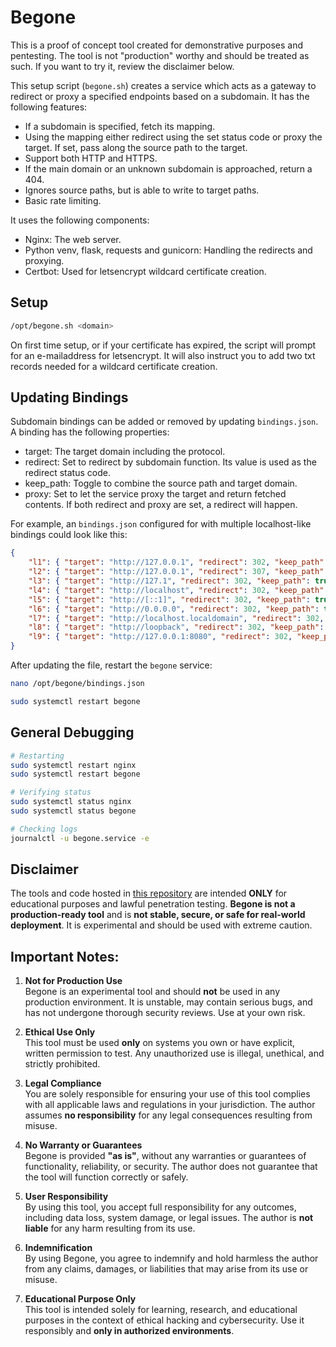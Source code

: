 # Begone

This is a proof of concept tool created for demonstrative purposes and pentesting. The tool is not "production" worthy and should be treated as such. If you want to try it, review the disclaimer below.

This setup script (`begone.sh`) creates a service which acts as a gateway to redirect or proxy a specified endpoints based on a subdomain. It has the following features:

- If a subdomain is specified, fetch its mapping.
- Using the mapping either redirect using the set status code or proxy the target. If set, pass along the source path to the target.
- Support both HTTP and HTTPS.
- If the main domain or an unknown subdomain is approached, return a 404.
- Ignores source paths, but is able to write to target paths.
- Basic rate limiting.

It uses the following components:

- Nginx: The web server.
- Python venv, flask, requests and gunicorn: Handling the redirects and proxying.
- Certbot: Used for letsencrypt wildcard certificate creation.

## Setup

```sh
/opt/begone.sh <domain>
```

On first time setup, or if your certificate has expired, the script will prompt for an e-mailaddress for letsencrypt. It will also instruct you to add two txt records needed for a wildcard certificate creation.

## Updating Bindings

Subdomain bindings can be added or removed by updating `bindings.json`. A binding has the following properties:

- target: The target domain including the protocol.
- redirect: Set to redirect by subdomain function. Its value is used as the redirect status code.
- keep_path: Toggle to combine the source path and target domain.
- proxy: Set to let the service proxy the target and return fetched contents. If both redirect and proxy are set, a redirect will happen.

For example, an `bindings.json` configured for with multiple localhost-like bindings could look like this:  

```json
{
    "l1": { "target": "http://127.0.0.1", "redirect": 302, "keep_path": true, "proxy": false },
    "l2": { "target": "http://127.0.0.1", "redirect": 307, "keep_path": true, "proxy": false },
    "l3": { "target": "http://127.1", "redirect": 302, "keep_path": true, "proxy": false },
    "l4": { "target": "http://localhost", "redirect": 302, "keep_path": true, "proxy": false },
    "l5": { "target": "http://[::1]", "redirect": 302, "keep_path": true, "proxy": false },
    "l6": { "target": "http://0.0.0.0", "redirect": 302, "keep_path": true, "proxy": false },
    "l7": { "target": "http://localhost.localdomain", "redirect": 302, "keep_path": true, "proxy": false },
    "l8": { "target": "http://loopback", "redirect": 302, "keep_path": true, "proxy": false },
    "l9": { "target": "http://127.0.0.1:8080", "redirect": 302, "keep_path": true, "proxy": false }
}
```

After updating the file, restart the `begone` service:

```sh
nano /opt/begone/bindings.json

sudo systemctl restart begone 
```

## General Debugging

```sh
# Restarting
sudo systemctl restart nginx   
sudo systemctl restart begone 

# Verifying status
sudo systemctl status nginx
sudo systemctl status begone

# Checking logs
journalctl -u begone.service -e
```

## Disclaimer

The tools and code hosted in [this repository](https://github.com/pampuna/begone) are intended **ONLY** for educational purposes and lawful penetration testing. **Begone is not a production-ready tool** and is **not stable, secure, or safe for real-world deployment**. It is experimental and should be used with extreme caution.

## Important Notes:

1. **Not for Production Use**  
   Begone is an experimental tool and should **not** be used in any production environment. It is unstable, may contain serious bugs, and has not undergone thorough security reviews. Use at your own risk.

2. **Ethical Use Only**  
   This tool must be used **only** on systems you own or have explicit, written permission to test. Any unauthorized use is illegal, unethical, and strictly prohibited.

3. **Legal Compliance**  
   You are solely responsible for ensuring your use of this tool complies with all applicable laws and regulations in your jurisdiction. The author assumes **no responsibility** for any legal consequences resulting from misuse.

4. **No Warranty or Guarantees**  
   Begone is provided **"as is"**, without any warranties or guarantees of functionality, reliability, or security. The author does not guarantee that the tool will function correctly or safely.

5. **User Responsibility**  
   By using this tool, you accept full responsibility for any outcomes, including data loss, system damage, or legal issues. The author is **not liable** for any harm resulting from its use.

6. **Indemnification**  
   By using Begone, you agree to indemnify and hold harmless the author from any claims, damages, or liabilities that may arise from its use or misuse.

7. **Educational Purpose Only**  
   This tool is intended solely for learning, research, and educational purposes in the context of ethical hacking and cybersecurity. Use it responsibly and **only in authorized environments**.
